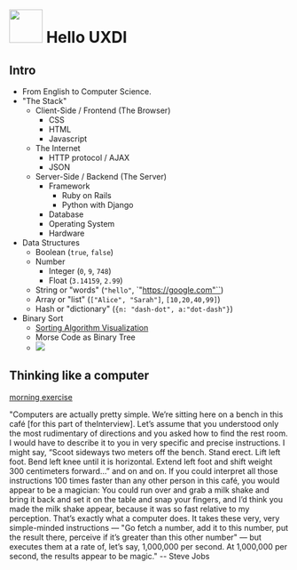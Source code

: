 <!-- 
author: @nathanallen
 -->

# <img src="https://cloud.githubusercontent.com/assets/7833470/10423298/ea833a68-7079-11e5-84f8-0a925ab96893.png" width="60"> Hello UXDI

## Intro

* From English to Computer Science.
* "The Stack"
    - Client-Side / Frontend (The Browser)
        + CSS
        + HTML
        + Javascript
    - The Internet
        + HTTP protocol / AJAX
        + JSON
    - Server-Side / Backend (The Server)
        + Framework
            * Ruby on Rails
            * Python with Django
        + Database
        + Operating System
        + Hardware
* Data Structures
    - Boolean (`true`, `false`)
    - Number
        + Integer (`0`, `9`, `748`)
        + Float (`3.14159`, `2.99`)
    - String or "words" (`"hello"`, `"https://google.com"``)
    - Array or "list" (`["Alice", "Sarah"]`, `[10,20,40,99]`)
    - Hash or "dictionary" (`{n: "dash-dot", a:"dot-dash"}`)
* Binary Sort
    * [Sorting Algorithm Visualization](https://www.toptal.com/developers/sorting-algorithms)
    * Morse Code as Binary Tree
    * ![](https://upload.wikimedia.org/wikipedia/commons/1/19/Morse-code-tree.svg)

## Thinking like a computer
[morning exercise](part-1.md)

"Computers are actually pretty simple. We’re sitting here on a bench in this café [for this part of theInterview]. Let’s assume that you understood only the most rudimentary of directions and you asked how to find the rest room. I would have to describe it to you in very specific and precise instructions. I might say, “Scoot sideways two meters off the bench. Stand erect. Lift left foot. Bend left knee until it is horizontal. Extend left foot and shift weight 300 centimeters forward…” and on and on. If you could interpret all those instructions 100 times faster than any other person in this café, you would appear to be a magician: You could run over and grab a milk shake and bring it back and set it on the table and snap your fingers, and I’d think you made the milk shake appear, because it was so fast relative to my perception. That’s exactly what a computer does. It takes these very, very simple-minded instructions — "Go fetch a number, add it to this number, put the result there, perceive if it’s greater than this other number" — but executes them at a rate of, let’s say, 1,000,000 per second. At 1,000,000 per second, the results appear to be magic." -- Steve Jobs

<!--
## Front End Web Development Fundamentals
[afternoon exercise](part-2.md)
-->
